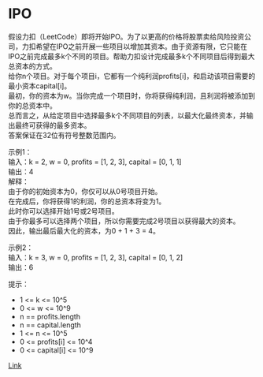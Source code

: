 <h1>IPO</h1>

假设力扣（LeetCode）即将开始IPO。为了以更高的价格将股票卖给风险投资公司，力扣希望在IPO之前开展一些项目以增加其资本。由于资源有限，它只能在IPO之前完成最多k个不同的项目。帮助力扣设计完成最多k个不同项目后得到最大总资本的方式。</br>
给你n个项目。对于每个项目i，它都有一个纯利润profits[i]，和启动该项目需要的最小资本capital[i]。</br>
最初，你的资本为w。当你完成一个项目时，你将获得纯利润，且利润将被添加到你的总资本中。</br>
总而言之，从给定项目中选择最多k个不同项目的列表，以最大化最终资本，并输出最终可获得的最多资本。</br>
答案保证在32位有符号整数范围内。</br>

示例1：</br>
输入：k = 2, w = 0, profits = [1, 2, 3], capital = [0, 1, 1]</br>
输出：4</br>
解释：</br>
由于你的初始资本为0，你仅可以从0号项目开始。</br>
在完成后，你将获得1的利润，你的总资本将变为1。</br>
此时你可以选择开始1号或2号项目。</br>
由于你最多可以选择两个项目，所以你需要完成2号项目以获得最大的资本。</br>
因此，输出最后最大化的资本，为0 + 1 + 3 = 4。</br>

示例2：</br>
输入：k = 3, w = 0, profits = [1, 2, 3], capital = [0, 1, 2]</br>
输出：6</br>

提示：
- 1 <= k <= 10^5
- 0 <= w <= 10^9
- n == profits.length
- n == capital.length
- 1 <= n <= 10^5
- 0 <= profits[i] <= 10^4
- 0 <= capital[i] <= 10^9

[Link](https://leetcode-cn.com/problems/ipo/)